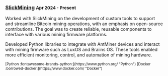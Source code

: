 ### [SlickMining](https://slickmining.dev/) <small>Apr 2024 - Present</small>

Worked with SlickMining on the development of custom tools to support and streamline Bitcoin mining operations, with an emphasis on open-source contributions. The goal was to create reliable, reusable components to interface with various mining firmware platforms.

Developed Python libraries to integrate with AntMiner devices and interact with mining firmware such as LuxOS and Braiins OS. These tools enabled more efficient monitoring, control, and automation of mining hardware.

<small>
[Python :fontawesome-brands-python:](https://www.python.org/ "Python")
[Docker :borrowed-docker:](https://www.docker.com/ "Docker")
</small>